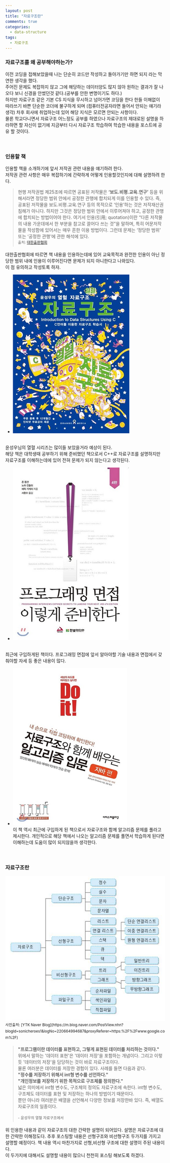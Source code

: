 ```yaml
---
layout: post
title: "자료구조란"
comments: true
categories: 
  - data-structure
tags: 
  - 자료구조
---
```

### 자료구조를 왜 공부해야하는가?   
이전 코딩을 접해보았을때 나는 단순히 코드만 작성하고 돌아가기만 하면 되지 라는 막연한 생각을 했다.   
주어진 문제도 복잡하지 않고 그에 해당하는 데이터양도 많지 않아 원하는 결과가 잘 나오다 보니 신경을 안썼던것 같다.(공부를 안한 변명이기도 하다.)   
하지만 자료구조 같은 기본 CS 지식을 무시하고 넘어가면 코딩을 한다 한들 이해없이 따라쓰기 바쁜 단순한 코더에 불구하게 되며 (컴퓨터전공자라면 들어서 안되는 얘기라 생각) 차후 회사에 취업하는데 있어 해당 지식은 모르면 안되는 사항이다.   
물론 학교다니면서 자료구조 어느정도 공부를 하였으나 자료구조의 제대로된 설명을 하라하면 할 자신이 없기에 지금부터 다시 자료구조 학습하여 학습한 내용을 포스트에 공유 할 것이다.
<br><br><br>

### 인용할 책

인용할 책을 소개하기에 앞서 저작권 관련 내용을 얘기하려 한다.   
저작권 관련 사항은 매우 복잡하기에 간략하게 어떻게 인용할것인지에 대해 설명하려 한다. 

>현행 저작권법 제25조에 따르면 공표된 저작물은 **‘보도․비평․교육․연구’** 등을 위해서라면 정당한 범위 안에서 공정한 관행에 합치되게 이를 인용할 수 있다. 즉, 공표된 저작물을 보도․비평․교육․연구 등의 목적으로 ‘인용’하는 것은 저작재산권 침해가 아니다. 하지만 그것은 정당한 범위 안에서 이루어져야 하고, 공정한 관행에 합치되는 방법이어야 한다. 여기서 인용(引用; quotation)이란 “다른 저작물의 내용 가운데에서 한 부분을 참고로 끌어다 쓰는 것”을 말하며, 특히 어문저작물을 작성함에 있어서는 매우 흔한 이용 방법이다. 그런데 문제는 ‘정당한 범위’ 또는 ‘공정한 관행’에 관한 해석에 있다.   
<sup>출처: [대한출판협회](http://member.kpa21.or.kr/kpa/rights-qna/?pageid=7&uid=759&mod=document)</sup>   

대한출판협회에 따르면 책 내용을 인용하는데에 있어 교육목적과 완전한 인용이 아닌 정당한 범위 내에 인용이 이루어진다면 문제가 되지 아니한다고 나와있다.   
이 점 유의하고 작성토록 하자.

*  <img src="/assets/images/data-structure/data-structure/yoonsungwoo.jpg" alt="윤성우의 열혈 자료구조" />   
  <br>윤성우님의 열혈 시리즈는 많이들 보았을거라 예상이 된다.   
  해당 책은 대학생때 공부하기 위해 준비했던 책으로서 C++로 자료구조를 설명하지만 자료구조를 이해하는데에 있어 전혀 문제가 되지 않는다고 생각된다.

*  <img src="/assets/images/data-structure/data-structure/programming.jpg" alt="프로그래밍 면접, 이렇게 준비한다."/>    
  <br>최근에 구입하게된 책이다. 프로그래밍 면접에 앞서 알아야할 기술 내용과 면접에서 갖춰야할 자세 등 좋은 내용이 많다.

* <img src="/assets/images/data-structure/data-structure/doit.jpg" alt="Do it 자료구조와 함께 배우는 알고리즘 입문."/>   
  <br>이 책 역시 최근에 구입하게 된 책으로서 자료구조와 함께 알고리즘 문제를 풀라고 제시한다. 개인적으로 해당 책에서 나오는 알고리즘 문제를 풀면서 학습하게 된다면 이해하는데 도움이 많이 되지않을까 생각한다.
  <br><br><br>


### 자료구조란
<img src="/assets/images/data-structure/data-structure/data-structure.jpg"/>   
<sup>사진출처: [YTK Naver Blog](https://m.blog.naver.com/PostView.nhn?blogId=sonicheroes1&logNo=220664994687&proxyReferer=https:%2F%2Fwww.google.com%2F)</sup>   

> **"프로그램이란 데이터를 표현하고, 그렇게 표현된 데이터를 처리하는 것이다."**   
> 위에서 말하는 '데이터 표현'은 '데이터 저장'을 포함하는 개념이다. 그리고 이렇듯 '데이터의 저장'을 담당하는 것이 바로 자료구조이다.   
> 물론 여러분은 데이터를 저장한 경험이 있다. 사례를 들면 다음과 같다.   
> **"정수를 저장하기 위해서 int형 변수를 선언하다."**   
> **"개인정보를 저장하기 위한 목적으로 구조체를 정의한다."**   
> 넓은 의미에서 int형 변수도, 구조체의 정의도 자료구조에 속한다. int형 변수도, 구조체도 데이터를 표현 및 저장하는 하나의 방법이기 때문이다.   
> 뿐만 아니라 여러분은 배열을 선언해서 다양한 정보를 저장한바 있다. 즉, 배열도 자료구조의 일종이다.   
> <br><sup> - 윤성우의 열혈 자료구조에서</sup> 


위 인용한 내용과 같이 자료구조의 대한 간략한 설명이 되어있다. 설명은 자료구조에 대한 간략한 이해정도다. 추후 포스팅할 내용은 선형구조와 비선형구조 두가지를 가지고 설명할 예정이다. 책 내용 역시 마찬가지로 선형,비선형 구조에 대한 설명이 주된 내용이다.   
이 두가지에 대해서도 설명할 내용이 많으니 천천히 포스팅 해보도록 하겠다.   